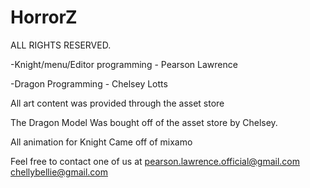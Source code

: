 # HorrorZ

ALL RIGHTS RESERVED.

-Knight/menu/Editor programming - Pearson Lawrence

-Dragon Programming - Chelsey Lotts

All art content was provided through the asset store

The Dragon Model Was bought off of the asset store by Chelsey.

All animation for Knight Came off of mixamo


Feel free to contact one of us at pearson.lawrence.official@gmail.com chellybellie@gmail.com
